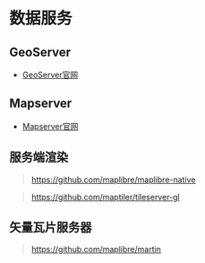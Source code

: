# 数据服务

## GeoServer

- [GeoServer官网](https://geoserver.org/)

## Mapserver

- [Mapserver官网](https://mapserver.org/)

## 服务端渲染

> https://github.com/maplibre/maplibre-native

> https://github.com/maptiler/tileserver-gl

## 矢量瓦片服务器

> https://github.com/maplibre/martin